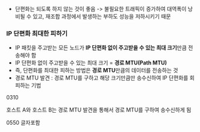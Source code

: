 - 단편화는 되도록 하지 않는 것이 좋음 -> 불필요한 트래픽이 증가하여 대역폭이 낭비될 수 있고, 재조합 과정에서 발생하는 부하도 성능을 저하시키기 때문

### IP 단편화 최대한 피하기
- IP 패킷을 주고받는 모든 노드가 **IP 단편화 없이 주고받을 수 있는 최대 크기**만큼 전송해야 함
- IP 단편화 없이 주고받을 수 있는 최대 크기 = **경로 MTU(Path MTU)**
- 즉, 단편화를 최대한 피하는 방법은 **경로 MTU**만큼의 데이터를 전송하는 것
- 경로 MTU 발견 : 경로 MTU를 구하고 해당 크기만큼만 송수신하여 IP 단편화를 회피하는 기법

0310

호스트 A와 호스트 B는 경로 MTU 발견을 통해서 경로 MTU를 구하여 송수신하게 됨

0550 글자포함

